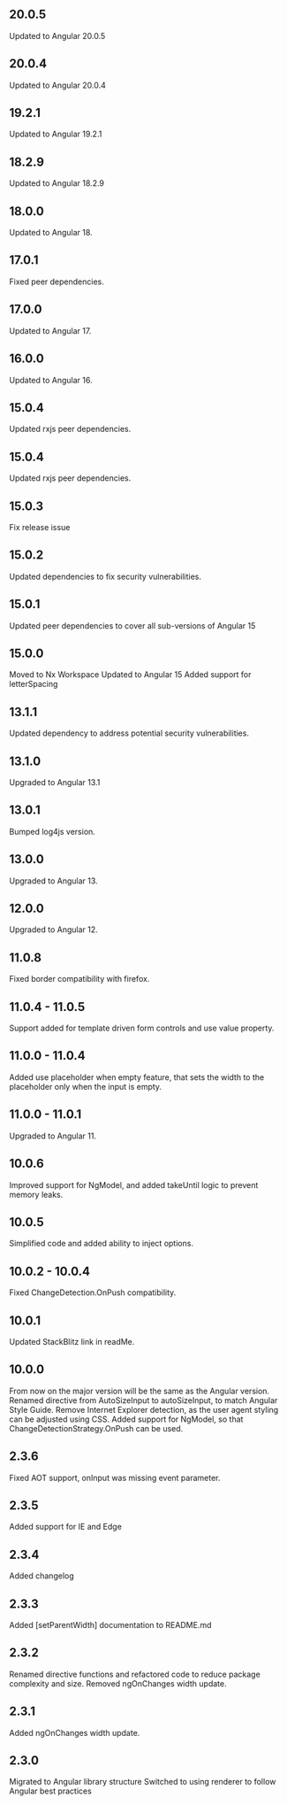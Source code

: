 ## 20.0.5

Updated to Angular 20.0.5

## 20.0.4

Updated to Angular 20.0.4

## 19.2.1

Updated to Angular 19.2.1

## 18.2.9

Updated to Angular 18.2.9

## 18.0.0

Updated to Angular 18.

## 17.0.1

Fixed peer dependencies.

## 17.0.0

Updated to Angular 17.

## 16.0.0

Updated to Angular 16.

## 15.0.4

Updated rxjs peer dependencies.

## 15.0.4

Updated rxjs peer dependencies.

## 15.0.3

Fix release issue

## 15.0.2

Updated dependencies to fix security vulnerabilities.

## 15.0.1

Updated peer dependencies to cover all sub-versions of Angular 15

## 15.0.0

Moved to Nx Workspace
Updated to Angular 15
Added support for letterSpacing

## 13.1.1

Updated dependency to address potential security vulnerabilities.

## 13.1.0

Upgraded to Angular 13.1

## 13.0.1

Bumped log4js version.

## 13.0.0

Upgraded to Angular 13.

## 12.0.0

Upgraded to Angular 12.

## 11.0.8

Fixed border compatibility with firefox.

## 11.0.4 - 11.0.5

Support added for template driven form controls and use value property.

## 11.0.0 - 11.0.4

Added use placeholder when empty feature, that sets the width to the placeholder only when the input is empty.

## 11.0.0 - 11.0.1

Upgraded to Angular 11.

## 10.0.6

Improved support for NgModel, and added takeUntil logic to prevent memory leaks.

## 10.0.5

Simplified code and added ability to inject options.

## 10.0.2 - 10.0.4

Fixed ChangeDetection.OnPush compatibility.

## 10.0.1

Updated StackBlitz link in readMe.

## 10.0.0

From now on the major version will be the same as the Angular version.
Renamed directive from AutoSizeInput to autoSizeInput, to match Angular Style Guide.
Remove Internet Explorer detection, as the user agent styling can be adjusted using CSS.
Added support for NgModel, so that ChangeDetectionStrategy.OnPush can be used.

## 2.3.6

Fixed AOT support, onInput was missing event parameter.

## 2.3.5

Added support for IE and Edge

## 2.3.4

Added changelog

## 2.3.3

Added [setParentWidth] documentation to README.md

## 2.3.2

Renamed directive functions and refactored code to reduce package complexity and size.
Removed ngOnChanges width update.

## 2.3.1

Added ngOnChanges width update.

## 2.3.0

Migrated to Angular library structure
Switched to using renderer to follow Angular best practices
